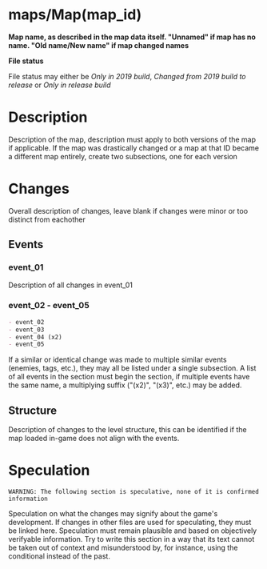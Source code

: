 # maps/Map(map\_id)
**Map name, as described in the map data itself. "Unnamed" if map has no name. "Old name/New name" if map changed names**

**File status**

File status may either be *Only in 2019 build*, *Changed from 2019 build to release* or *Only in release build*

# Description
Description of the map, description must apply to both versions of the map if applicable. If the map was drastically changed or a map at that ID became a different map entirely, create two subsections, one for each version

# Changes
Overall description of changes, leave blank if changes were minor or too distinct from eachother

## Events
### event\_01
Description of all changes in event\_01

### event\_02 - event\_05
```md
- event_02
- event_03
- event_04 (x2)
- event_05
```
If a similar or identical change was made to multiple similar events (enemies, tags, etc.), they may all be listed under a single subsection. A list of all events in the section must begin the section, if multiple events have the same name, a multiplying suffix ("(x2)", "(x3)", etc.) may be added.

## Structure
Description of changes to the level structure, this can be identified if the map loaded in-game does not align with the events.

# Speculation
`WARNING: The following section is speculative, none of it is confirmed information`

Speculation on what the changes may signify about the game's development. If changes in other files are used for speculating, they must be linked here. Speculation must remain plausible and based on objectively verifyable information. Try to write this section in a way that its text cannot be taken out of context and misunderstood by, for instance, using the conditional instead of the past.
